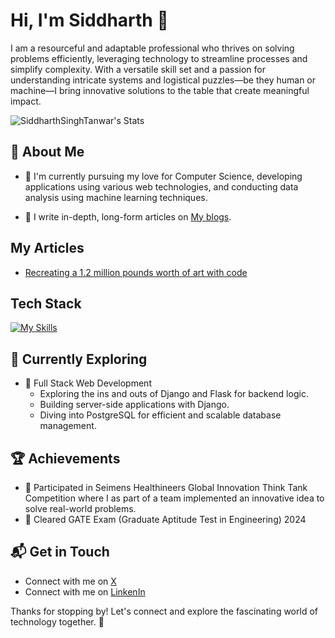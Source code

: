 
# Hi, I'm Siddharth 👋

I am a resourceful and adaptable professional who thrives on solving problems efficiently, leveraging technology to streamline processes and simplify complexity. With a versatile skill set and a passion for understanding intricate systems and logistical puzzles—be they human or machine—I bring innovative solutions to the table that create meaningful impact.

![SiddharthSinghTanwar's Stats](https://github-readme-stats.vercel.app/api?username=SiddharthSinghTanwar&theme=vue-dark&show_icons=true&hide_border=true&count_private=true)

## 🚀 About Me

- 🔭 I'm currently pursuing my love for Computer Science, developing applications using various web technologies, and conducting data analysis using machine learning techniques.

- 📝 I write in-depth, long-form articles on [My blogs](https://dev.to/siddharth_singhtanwar_6a).
  

## My Articles
- [Recreating a 1.2 million pounds worth of art with code](https://dev.to/siddharth_singhtanwar_6a/creating-art-similar-to-12-million-pounds-worth-of-painting-4ef)


## Tech Stack
[![My Skills](https://skillicons.dev/icons?i=python,html,css,git,docker,c,django,flask,linux,mysql,sqlite,postman,tensorflow)](https://skillicons.dev)

## 🌱 Currently Exploring

- 🚀 Full Stack Web Development
  - Exploring the ins and outs of Django and Flask for backend logic.
  - Building server-side applications with Django.
  - Diving into PostgreSQL for efficient and scalable database management.

 ## 🏆 Achievements

- 🌟 Participated in Seimens Healthineers Global Innovation Think Tank Competition where I as part of a team implemented an innovative idea to solve real-world problems.
- 🌟 Cleared GATE Exam (Graduate Aptitude Test in Engineering) 2024 


## 📬 Get in Touch

- Connect with me on [X](https://x.com/siddtwts)
- Connect with me on [LinkenIn](https://www.linkedin.com/in/siddharth-singh-tanwar/)

Thanks for stopping by! Let's connect and explore the fascinating world of technology together. 🚀



<!--

Here are some ideas to get you started:

- 🔭 I’m currently working on ...
- 🌱 I’m currently learning ...
- 👯 I’m looking to collaborate on ...
- 🤔 I’m looking for help with ...
- 💬 Ask me about ...
- 📫 How to reach me: ...
- 😄 Pronouns: ...
- ⚡ Fun fact: ...
-->


<!---
SiddharthSinghTanwar/SiddharthSinghTanwar is a ✨ special ✨ repository because its `README.md` (this file) appears on your GitHub profile.
You can click the Preview link to take a look at your changes.
--->
